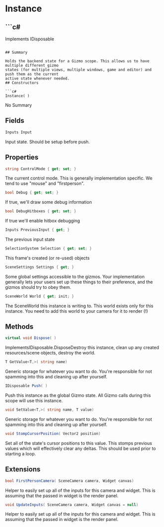 # Instance

## ```c#
Implements IDisposable
```

## Summary

Holds the backend state for a Gizmo scope. This allows us to have multiple different gizmo
states (for multiple views, multiple windows, game and editor) and push them as the current
active state whenever needed.
## Constructors

```c#
Instance( ) 
```
No Summary
## Fields

```c#
Inputs Input
```
Input state. Should be setup before push.
## Properties

```c#
string ControlMode { get; set; } 
```
The current control mode. This is generally implementation specific.
We tend to use "mouse" and "firstperson".
```c#
bool Debug { get; set; } 
```
If true, we'll draw some debug information
```c#
bool DebugHitboxes { get; set; } 
```
If true we'll enable hitbox debugging
```c#
Inputs PreviousInput { get; } 
```
The previous input state
```c#
SelectionSystem Selection { get; set; } 
```
This frame's created (or re-used) objects
```c#
SceneSettings Settings { get; } 
```
Some global settings accessible to the gizmos. Your implementation
generally lets your users set up  these things to their preference,
and the gizmos should try to obey them.
```c#
SceneWorld World { get; init; } 
```
The SceneWorld this instance is writing to. This world exists only for this instance.
You need to add this world to your camera for it to render (!)
## Methods

```c#
virtual void Dispose( ) 
```
ImplementsIDisposable.DisposeDestroy this instance, clean up any created resources/scene objects, destroy the world.
```c#
T GetValue<T,>( string name) 
```
Generic storage for whatever you want to do.
You're responsible for not spamming into this and cleaning up after yourself.
```c#
IDisposable Push( ) 
```
Push this instance as the global Gizmo state. All Gizmo calls during this scope
will use this instance.
```c#
void SetValue<T,>( string name, T value) 
```
Generic storage for whatever you want to do.
You're responsible for not spamming into this and cleaning up after yourself.
```c#
void StompCursorPosition( Vector2 position) 
```
Set all of the state's cursor positions to this value. This stomps previous values
which will effectively clear any deltas. This should be used prior to starting a loop.
## Extensions

```c#
bool FirstPersonCamera( SceneCamera camera, Widget canvas) 
```
Helper to easily set up all of the inputs for this camera and widget. This is assuming
that the passed in widget is the render panel.
```c#
void UpdateInputs( SceneCamera camera, Widget canvas = null) 
```
Helper to easily set up all of the inputs for this camera and widget. This is assuming
that the passed in widget is the render panel.
